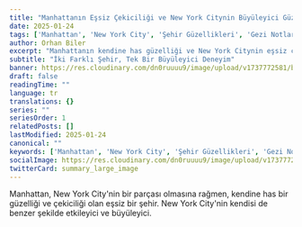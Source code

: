 ```yaml
---
title: "Manhattanın Eşsiz Çekiciliği ve New York Citynin Büyüleyici Güzelliği"
date: 2025-01-24
tags: ['Manhattan', 'New York City', 'Şehir Güzellikleri', 'Gezi Notları', 'Amerika Seyahati']
author: Orhan Biler
excerpt: "Manhattanın kendine has güzelliği ve New York Citynin eşsiz çekiciliği, her birinin birbirinden farklı, ancak bir o kadar da büyüleyici olmasını sağlar."
subtitle: "İki Farklı Şehir, Tek Bir Büyüleyici Deneyim"
banner: https://res.cloudinary.com/dn0ruuuu9/image/upload/v1737772581/blog-images/manhattan-city-of-20250124-212924.jpg
draft: false
readingTime: ""
language: tr
translations: {}
series: ""
seriesOrder: 1
relatedPosts: []
lastModified: 2025-01-24
canonical: ""
keywords: ['Manhattan', 'New York City', 'Şehir Güzellikleri', 'Gezi Notları', 'Amerika Seyahati']
socialImage: https://res.cloudinary.com/dn0ruuuu9/image/upload/v1737772581/blog-images/manhattan-city-of-20250124-212924.jpg
twitterCard: summary_large_image
---
```


Manhattan, New York City'nin bir parçası olmasına rağmen, kendine has bir güzelliği ve çekiciliği olan eşsiz bir şehir. New York City'nin kendisi de benzer şekilde etkileyici ve büyüleyici.